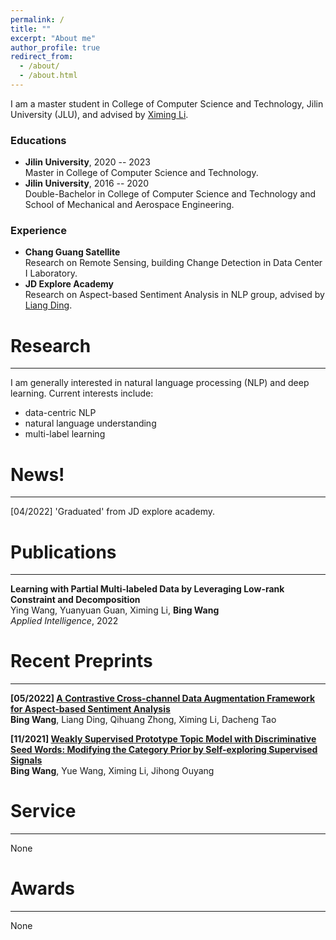```yaml
---
permalink: /
title: ""
excerpt: "About me"
author_profile: true
redirect_from: 
  - /about/
  - /about.html
---
```


<!-- ## About Me -->
I am a master student in College of Computer Science and Technology, Jilin University (JLU), and advised by [Ximing Li](https://scholar.google.com/citations?hl=zh-CN&user=2WQ--c4AAAAJ).

### Educations

- **Jilin University**, 2020 -- 2023  
Master in College of Computer Science and Technology.
- **Jilin University**, 2016 -- 2020  
Double-Bachelor in College of Computer Science and Technology and School of Mechanical and Aerospace Engineering.

### Experience

- **Chang Guang Satellite**  
Research on Remote Sensing, building Change Detection in Data Center I Laboratory.
- **JD Explore Academy**  
Research on Aspect-based Sentiment Analysis in NLP group, advised by [Liang Ding](http://liamding.cc/).


# Research

---
I am generally interested in natural language processing (NLP) and deep learning. Current interests include: 
- data-centric NLP
- natural language understanding
- multi-label learning

# News!

---
[04/2022] 'Graduated' from JD explore academy.

# Publications

---
**Learning with Partial Multi-labeled Data by Leveraging Low-rank Constraint and Decomposition**  
Ying Wang, Yuanyuan Guan, Ximing Li, **Bing Wang**  
_Applied Intelligence_, 2022

# Recent Preprints

---
**[05/2022] [A Contrastive Cross-channel Data Augmentation Framework for Aspect-based Sentiment Analysis](https://arxiv.org/pdf/2204.07832.pdf)**  
**Bing Wang**, Liang Ding, Qihuang Zhong, Ximing Li, Dacheng Tao

**[11/2021] [Weakly Supervised Prototype Topic Model with Discriminative Seed Words: Modifying the Category Prior by Self-exploring Supervised Signals](https://arxiv.org/pdf/2112.03009.pdf)**  
**Bing Wang**, Yue Wang, Ximing Li, Jihong Ouyang 

# Service

---
None

# Awards

---
None

